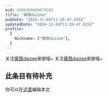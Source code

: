 ```yaml
---
mid: 3494369669679181
title: "黛茜daizee"
pubDate: "2024-11-04T11:26:47.035Z"
updatedDate: "2024-11-04T11:26:47.035Z"
profile:
  {
    Nickname: ["黛茜daizee"],
  }
---
```


关注[黛茜daizee](https://space.bilibili.com/3494369669679181)谢谢喵~ 关注[黛茜daizee](https://space.bilibili.com/3494369669679181)谢谢喵~

## 此条目有待补充
你可以在[这里](https://github.com/Yuhanawa/VTuber.ICU/edit/master/src/content/v/黛茜daizee/index.md)编辑本文
